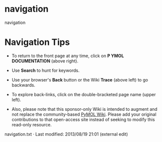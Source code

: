 # navigation

navigation

# Navigation Tips

  * To return to the front page at any time, click on **P YMOL DOCUMENTATION** (above right).

  * Use **Search** to hunt for keywords.

  * Use your browser's **Back** button or the Wiki **Trace** (above left) to go backwards.

  * To explore back-links, click on the double-bracketed page name (upper left).



  * Also, please note that this sponsor-only Wiki is intended to augment and not replace the community-based [PyMOL Wiki](http://pymolwiki.org "http://pymolwiki.org"). Please add your original contributions to that open-access site instead of seeking to modify this read-only resource. 




navigation.txt · Last modified: 2013/08/19 21:01 (external edit)
